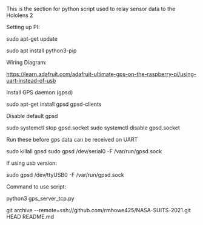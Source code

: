 This is the section for python script used to relay sensor data to the Hololens 2


Setting up PI:

sudo apt-get update

sudo apt install python3-pip



Wiring Diagram:

https://learn.adafruit.com/adafruit-ultimate-gps-on-the-raspberry-pi/using-uart-instead-of-usb


Install GPS daemon (gpsd)

sudo apt-get install gpsd gpsd-clients


Disable default gpsd

sudo systemctl stop gpsd.socket
sudo systemctl disable gpsd.socket


Run these before gps data can be received on UART

sudo killall gpsd
sudo gpsd /dev/serial0 -F /var/run/gpsd.sock


If using usb version:

sudo gpsd /dev/ttyUSB0 -F /var/run/gpsd.sock



Command to use script:

python3 gps_server_tcp.py

git archive --remote=ssh://github.com/rmhowe425/NASA-SUITS-2021.git HEAD README.md


